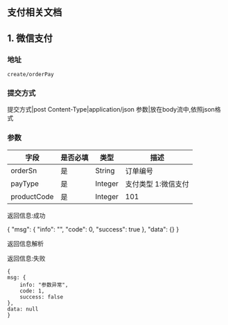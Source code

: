 支付相关文档
-----------------------------------  

## 1. 微信支付


###  地址

    create/orderPay


###  提交方式
提交方式|post
Content-Type|application/json
参数|放在body流中,依照json格式

### 参数

字段|是否必填|类型|描述
---|---|---|---
orderSn|是|String|订单编号
payType|是|Integer|支付类型 1:微信支付
productCode|是|Integer| 101


返回信息:成功

   {
       "msg": {
           "info": "",
           "code": 0,
           "success": true
       },
       "data": {}
   }


返回信息解析

返回信息:失败

    {
    msg: {
        info: "参数异常",
        code: 1,
        success: false
    },
    data: null
    }



